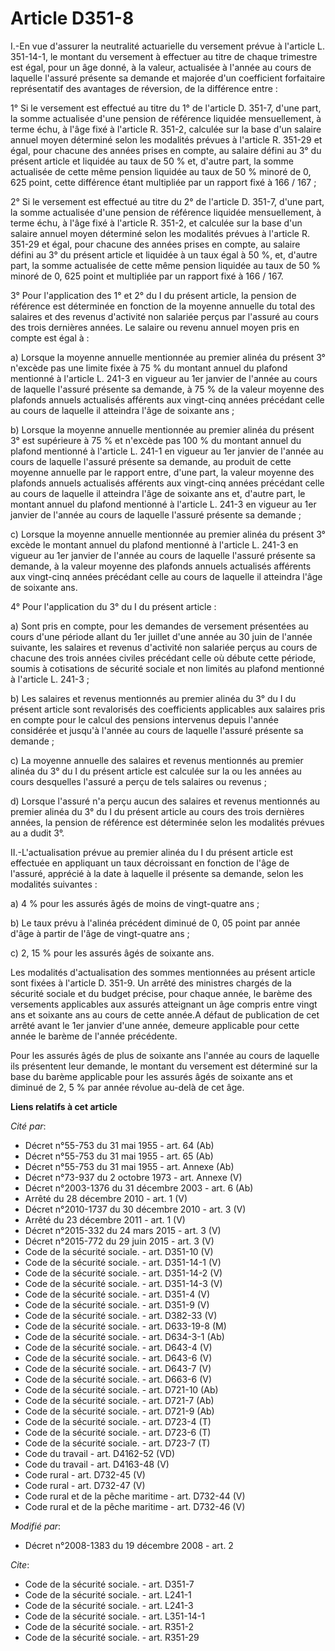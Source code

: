 # Article D351-8

I.-En vue d'assurer la neutralité actuarielle du versement prévue à l'article L. 351-14-1, le montant du versement à
effectuer au titre de chaque trimestre est égal, pour un âge donné, à la valeur, actualisée à l'année au cours de laquelle
l'assuré présente sa demande et majorée d'un coefficient forfaitaire représentatif des avantages de réversion, de la
différence entre : 

1° Si le versement est effectué au titre du 1° de l'article D. 351-7, d'une part, la somme actualisée d'une pension de
référence liquidée mensuellement, à terme échu, à l'âge fixé à l'article R. 351-2, calculée sur la base d'un salaire annuel
moyen déterminé selon les modalités prévues à l'article R. 351-29 et égal, pour chacune des années prises en compte, au
salaire défini au 3° du présent article et liquidée au taux de 50 % et, d'autre part, la somme actualisée de cette même
pension liquidée au taux de 50 % minoré de 0, 625 point, cette différence étant multipliée par un rapport fixé à 166 / 167 ; 

2° Si le versement est effectué au titre du 2° de l'article D. 351-7, d'une part, la somme actualisée d'une pension de
référence liquidée mensuellement, à terme échu, à l'âge fixé à l'article R. 351-2, et calculée sur la base d'un salaire
annuel moyen déterminé selon les modalités prévues à l'article R. 351-29 et égal, pour chacune des années prises en compte,
au salaire défini au 3° du présent article et liquidée à un taux égal à 50 %, et, d'autre part, la somme actualisée de cette
même pension liquidée au taux de 50 % minoré de 0, 625 point et multipliée par un rapport fixé à 166 / 167. 

3° Pour l'application des 1° et 2° du I du présent article, la pension de référence est déterminée en fonction de la moyenne
annuelle du total des salaires et des revenus d'activité non salariée perçus par l'assuré au cours des trois dernières
années. Le salaire ou revenu annuel moyen pris en compte est égal à : 

a) Lorsque la moyenne annuelle mentionnée au premier alinéa du présent 3° n'excède pas une limite fixée à 75 % du montant
annuel du plafond mentionné à l'article L. 241-3 en vigueur au 1er janvier de l'année au cours de laquelle l'assuré présente
sa demande, à 75 % de la valeur moyenne des plafonds annuels actualisés afférents aux vingt-cinq années précédant celle au
cours de laquelle il atteindra l'âge de soixante ans ; 

b) Lorsque la moyenne annuelle mentionnée au premier alinéa du présent 3° est supérieure à 75 % et n'excède pas 100 % du
montant annuel du plafond mentionné à l'article L. 241-1 en vigueur au 1er janvier de l'année au cours de laquelle l'assuré
présente sa demande, au produit de cette moyenne annuelle par le rapport entre, d'une part, la valeur moyenne des plafonds
annuels actualisés afférents aux vingt-cinq années précédant celle au cours de laquelle il atteindra l'âge de soixante ans
et, d'autre part, le montant annuel du plafond mentionné à l'article L. 241-3 en vigueur au 1er janvier de l'année au cours
de laquelle l'assuré présente sa demande ; 

c) Lorsque la moyenne annuelle mentionnée au premier alinéa du présent 3° excède le montant annuel du plafond mentionné à
l'article L. 241-3 en vigueur au 1er janvier de l'année au cours de laquelle l'assuré présente sa demande, à la valeur
moyenne des plafonds annuels actualisés afférents aux vingt-cinq années précédant celle au cours de laquelle il atteindra
l'âge de soixante ans. 

4° Pour l'application du 3° du I du présent article : 

a) Sont pris en compte, pour les demandes de versement présentées au cours d'une période allant du 1er juillet d'une année au
30 juin de l'année suivante, les salaires et revenus d'activité non salariée perçus au cours de chacune des trois années
civiles précédant celle où débute cette période, soumis à cotisations de sécurité sociale et non limités au plafond mentionné
à l'article L. 241-3 ; 

b) Les salaires et revenus mentionnés au premier alinéa du 3° du I du présent article sont revalorisés des coefficients
applicables aux salaires pris en compte pour le calcul des pensions intervenus depuis l'année considérée et jusqu'à l'année
au cours de laquelle l'assuré présente sa demande ; 

c) La moyenne annuelle des salaires et revenus mentionnés au premier alinéa du 3° du I du présent article est calculée sur la
ou les années au cours desquelles l'assuré a perçu de tels salaires ou revenus ; 

d) Lorsque l'assuré n'a perçu aucun des salaires et revenus mentionnés au premier alinéa du 3° du I du présent article au
cours des trois dernières années, la pension de référence est déterminée selon les modalités prévues au a dudit 3°. 

II.-L'actualisation prévue au premier alinéa du I du présent article est effectuée en appliquant un taux décroissant en
fonction de l'âge de l'assuré, apprécié à la date à laquelle il présente sa demande, selon les modalités suivantes : 

a) 4 % pour les assurés âgés de moins de vingt-quatre ans ; 

b) Le taux prévu à l'alinéa précédent diminué de 0, 05 point par année d'âge à partir de l'âge de vingt-quatre ans ; 

c) 2, 15 % pour les assurés âgés de soixante ans. 

Les modalités d'actualisation des sommes mentionnées au présent article sont fixées à l'article D. 351-9. Un arrêté des
ministres chargés de la sécurité sociale et du budget précise, pour chaque année, le barème des versements applicables aux
assurés atteignant un âge compris entre vingt ans et soixante ans au cours de cette année.A défaut de publication de cet
arrêté avant le 1er janvier d'une année, demeure applicable pour cette année le barème de l'année précédente. 

Pour les assurés âgés de plus de soixante ans l'année au cours de laquelle ils présentent leur demande, le montant du
versement est déterminé sur la base du barème applicable pour les assurés âgés de soixante ans et diminué de 2, 5 % par année
révolue au-delà de cet âge.

**Liens relatifs à cet article**

_Cité par_:

  - Décret n°55-753 du 31 mai 1955 - art. 64 (Ab)
  - Décret n°55-753 du 31 mai 1955 - art. 65 (Ab)
  - Décret n°55-753 du 31 mai 1955 - art. Annexe (Ab)
  - Décret n°73-937 du 2 octobre 1973 - art. Annexe (V)
  - Décret n°2003-1376 du 31 décembre 2003 - art. 6 (Ab)
  - Arrêté du 28 décembre 2010 - art. 1 (V)
  - Décret n°2010-1737 du 30 décembre 2010 - art. 3 (V)
  - Arrêté du 23 décembre 2011 - art. 1 (V)
  - Décret n°2015-332 du 24 mars 2015 - art. 3 (V)
  - Décret n°2015-772 du 29 juin 2015 - art. 3 (V)
  - Code de la sécurité sociale. - art. D351-10 (V)
  - Code de la sécurité sociale. - art. D351-14-1 (V)
  - Code de la sécurité sociale. - art. D351-14-2 (V)
  - Code de la sécurité sociale. - art. D351-14-3 (V)
  - Code de la sécurité sociale. - art. D351-4 (V)
  - Code de la sécurité sociale. - art. D351-9 (V)
  - Code de la sécurité sociale. - art. D382-33 (V)
  - Code de la sécurité sociale. - art. D633-19-8 (M)
  - Code de la sécurité sociale. - art. D634-3-1 (Ab)
  - Code de la sécurité sociale. - art. D643-4 (V)
  - Code de la sécurité sociale. - art. D643-6 (V)
  - Code de la sécurité sociale. - art. D643-7 (V)
  - Code de la sécurité sociale. - art. D663-6 (V)
  - Code de la sécurité sociale. - art. D721-10 (Ab)
  - Code de la sécurité sociale. - art. D721-7 (Ab)
  - Code de la sécurité sociale. - art. D721-9 (Ab)
  - Code de la sécurité sociale. - art. D723-4 (T)
  - Code de la sécurité sociale. - art. D723-6 (T)
  - Code de la sécurité sociale. - art. D723-7 (T)
  - Code du travail - art. D4162-52 (VD)
  - Code du travail - art. D4163-48 (V)
  - Code rural - art. D732-45 (V)
  - Code rural - art. D732-47 (V)
  - Code rural et de la pêche maritime - art. D732-44 (V)
  - Code rural et de la pêche maritime - art. D732-46 (V)

_Modifié par_:

  - Décret n°2008-1383 du 19 décembre 2008 - art. 2

_Cite_:

  - Code de la sécurité sociale. - art. D351-7
  - Code de la sécurité sociale. - art. L241-1
  - Code de la sécurité sociale. - art. L241-3
  - Code de la sécurité sociale. - art. L351-14-1
  - Code de la sécurité sociale. - art. R351-2
  - Code de la sécurité sociale. - art. R351-29
